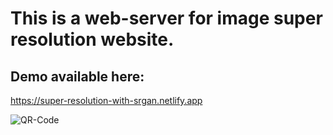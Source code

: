 # This is a web-server for image super resolution website.

## Demo available here:

https://super-resolution-with-srgan.netlify.app

![QR-Code](https://i.imgur.com/7JVZsaS.png)
